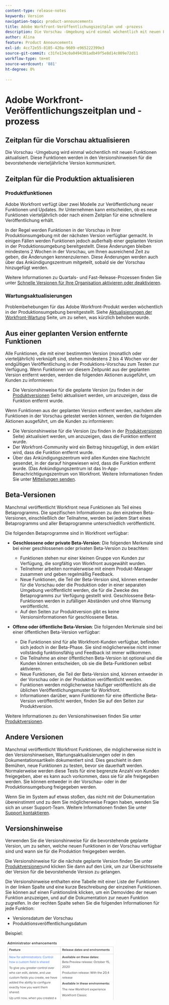 ```yaml
---
content-type: release-notes
keywords: Version
navigation-topic: product-announcements
title: Adobe Workfront-Veröffentlichungszeitplan und -prozess
description: Die Vorschau -Umgebung wird einmal wöchentlich mit neuen Funktionen aktualisiert. Diese Funktionen werden in den Versionshinweisen für die bevorstehende vierteljährliche Version kommuniziert.
author: Alina
feature: Product Announcements
exl-id: 4cc72e55-8105-420a-9609-e965222399e3
source-git-commit: c31fe134c0a0494301adb49f5e8d14c009e72d11
workflow-type: tm+mt
source-wordcount: '881'
ht-degree: 0%

---
```


# Adobe Workfront-Veröffentlichungszeitplan und -prozess

## Zeitplan für die Vorschau aktualisieren

Die Vorschau -Umgebung wird einmal wöchentlich mit neuen Funktionen aktualisiert. Diese Funktionen werden in den Versionshinweisen für die bevorstehende vierteljährliche Version kommuniziert.

## Zeitplan für die Produktion aktualisieren

### Produktfunktionen


Adobe Workfront verfügt über zwei Modelle zur Veröffentlichung neuer Funktionen und Updates. Ihr Unternehmen kann entscheiden, ob es neue Funktionen vierteljährlich oder nach einem Zeitplan für eine schnellere Veröffentlichung erhält.

In der Regel werden Funktionen in der Vorschau in Ihrer Produktionsumgebung mit der nächsten Version verfügbar gemacht. In einigen Fällen werden Funktionen jedoch außerhalb einer geplanten Version in der Produktionsumgebung bereitgestellt. Diese Änderungen bleiben mindestens 2 Wochen in der Vorschau, um Ihnen ausreichend Zeit zu geben, die Änderungen kennenzulernen. Diese Änderungen werden auch über das Ankündigungszentrum mitgeteilt, sobald sie der Vorschau hinzugefügt werden.

Weitere Informationen zu Quartals- und Fast-Release-Prozessen finden Sie unter [Schnelle Versionen für Ihre Organisation aktivieren oder deaktivieren](/help/quicksilver/administration-and-setup/set-up-workfront/configure-system-defaults/enable-fast-release-process.md).

### Wartungsaktualisierungen

Problembehebungen für das Adobe Workfront-Produkt werden wöchentlich in der Produktionsumgebung bereitgestellt. Siehe [Aktualisierungen der Workfront-Wartung](https://experienceleague.adobe.com/docs/workfront-known-issues/releases/current-updates.html) Seite, um zu sehen, was kürzlich behoben wurde.

## Aus einer geplanten Version entfernte Funktionen

Alle Funktionen, die mit einer bestimmten Version (monatlich oder vierteljährlich) verknüpft sind, stehen mindestens 2 bis 4 Wochen vor der endgültigen Veröffentlichung in der Produktions-Vorschau zum Testen zur Verfügung. Wenn Funktionen vor diesem Zeitpunkt aus der geplanten Version entfernt werden, werden die folgenden Aktionen ausgeführt, um Kunden zu informieren:

* Die Versionshinweise für die geplante Version (zu finden in der [Produktversionen](../../product-announcements/product-releases/product-releases.md) Seite) aktualisiert werden, um anzuzeigen, dass die Funktion entfernt wurde.

Wenn Funktionen aus der geplanten Version entfernt werden, nachdem alle Funktionen in der Vorschau getestet werden können, werden die folgenden Aktionen ausgeführt, um die Kunden zu informieren:

* Die Versionshinweise für die Version (zu finden in der [Produktversionen](../../product-announcements/product-releases/product-releases.md) Seite) aktualisiert werden, um anzuzeigen, dass die Funktion entfernt wurde.
* Der Workfront-Community wird ein Beitrag hinzugefügt, in dem erklärt wird, dass die Funktion entfernt wurde.
* Über das Ankündigungszentrum wird allen Kunden eine Nachricht gesendet, in der darauf hingewiesen wird, dass die Funktion entfernt wurde. (Das Ankündigungszentrum ist das In-App-Benachrichtigungszentrum von Workfront. Weitere Informationen finden Sie unter [Mitteilungen senden](../../administration-and-setup/get-started-wf-administration/view-send-announcements.md).

## Beta-Versionen

Manchmal veröffentlicht Workfront neue Funktionen als Teil eines Betaprogramms.
Die spezifischen Informationen zu den einzelnen Beta-Versionen, einschließlich der Teilnahme, werden bei jedem Start eines Betaprogramms und aller Betaprogramme unterschiedlich veröffentlicht.

Die folgenden Betaprogramme sind in Workfront verfügbar:

* **Geschlossene oder private Beta-Version**: Die folgenden Merkmale sind bei einer geschlossenen oder privaten Beta-Version zu beachten:

   * Funktionen stehen nur einer kleinen Gruppe von Kunden zur Verfügung, die sorgfältig von Workfront ausgewählt wurden.
   * Teilnehmer arbeiten normalerweise mit einem Produkt-Manager zusammen und geben regelmäßig Feedback.
   * Neue Funktionen, die Teil der Beta-Version sind, können entweder für die Vorschau oder die Produktion oder in einer separaten Umgebung veröffentlicht werden, die für die Zwecke des Betaprogramms zur Verfügung gestellt wird. Geschlossene Beta-Funktionen werden in zufälligen Abständen und ohne Warnung veröffentlicht.
   * Auf den Seiten zur Produktversion gibt es keine Versionsinformationen für geschlossene Betas.

* **Offene oder öffentliche Beta-Version**: Die folgenden Merkmale sind bei einer öffentlichen Beta-Version verfügbar:

   * Die Funktionen sind für alle Workfront-Kunden verfügbar, befinden sich jedoch in der Beta-Phase. Sie sind möglicherweise nicht immer vollständig funktionsfähig und Feedback ist immer willkommen.
   * Die Teilnahme an einer öffentlichen Beta-Version ist optional und die Kunden können entscheiden, ob sie die Beta-Funktionen selbst aktivieren.
   * Neue Funktionen, die Teil der Beta-Version sind, können entweder in der Vorschau oder in der Produktion veröffentlicht werden.
   * Funktionen werden möglicherweise häufiger veröffentlicht als die üblichen Veröffentlichungsmuster für Workfront.
   * Informationen darüber, wann Funktionen für eine öffentliche Beta-Version veröffentlicht werden, finden Sie auf den Seiten zur Produktversion.

Weitere Informationen zu den Versionshinweisen finden Sie unter [Produktversionen](../../product-announcements/product-releases/product-releases.md).

## Andere Versionen

Manchmal veröffentlicht Workfront Funktionen, die möglicherweise nicht in den Versionshinweisen, Wartungsaktualisierungen oder in den Dokumentationsartikeln dokumentiert sind. Dies geschieht in dem Bemühen, neue Funktionen zu testen, bevor sie dauerhaft werden. Normalerweise werden diese Tests für eine begrenzte Anzahl von Kunden freigegeben, aber es kann auch vorkommen, dass sie für alle freigegeben werden. Sie können entweder in der Vorschau- oder in der Produktionsumgebung freigegeben werden.

Wenn Sie im System auf etwas stoßen, das nicht mit der Dokumentation übereinstimmt und zu dem Sie möglicherweise Fragen haben, wenden Sie sich an unser Support-Team. Weitere Informationen finden Sie unter [Support kontaktieren](../../workfront-basics/tips-tricks-and-troubleshooting/contact-customer-support.md).

## Versionshinweise

Verwenden Sie die Versionshinweise für die bevorstehende geplante Version, um zu sehen, welche neuen Funktionen in der Vorschau verfügbar sind und wann sie für die Produktion freigegeben werden.

Die Versionshinweise für die nächste geplante Version finden Sie unter [Produktversionen](../../product-announcements/product-releases/product-releases.md)und klicken Sie dann auf den Link, um zur Übersichtsseite der Version für die bevorstehende Version zu gelangen.

Die Versionshinweise enthalten eine Tabelle mit einer Liste der Funktionen in der linken Spalte und eine kurze Beschreibung der einzelnen Funktionen. Sie können auf einen Funktionslink klicken, um ein Demovideo der neuen Funktion anzuzeigen, und auf die Dokumentation zur neuen Funktion zugreifen. In der rechten Spalte sehen Sie die folgenden Informationen für jede Funktion:

* Versionsdatum der Vorschau
* Produktionsveröffentlichungsdatum

Beispiel:

![](assets/release-notes-350x189.png)
